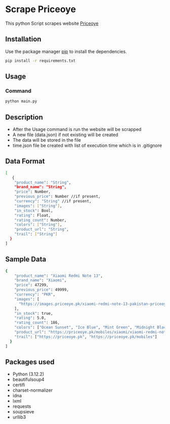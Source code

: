 # Scrape Priceoye

This python Script scrapes website [Priceoye](https://priceoye.pk/)

## Installation

Use the package manager [pip](https://pip.pypa.io/en/stable/) to install the dependencies.

```bash
pip install -r requirements.txt
```

## Usage

### Command

```bash
python main.py
```

## Description

- After the Usage command is run the website will be scrapped
- A new file (data.json) if not existing will be created
- The data will be stored in the file
- time.json file be created with list of execution time which is in .gitignore

## Data Format

```bash
[
   {
    "product_name": "String",
    "brand_name": "String",
    "price": Number,
    "previous_price": Number //if present,
    "currency": "String" //if present,
    "images": ["String"],
    "in_stock": Bool,
    "rating": Float,
    "rating_count": Number,
    "colors": ["String"],
    "product_url": "String",
    "trail": ["String"]
  }
]
```

## Sample Data

```bash
{
    "product_name": "Xiaomi Redmi Note 13",
    "brand_name": "Xiaomi",
    "price": 47299,
    "previous_price": 49999,
    "currency": "PKR",
    "images": [
      "https://images.priceoye.pk/xiaomi-redmi-note-13-pakistan-priceoye-5bmcz-500x500.webp"
    ],
    "in_stock": true,
    "rating": 5.0,
    "rating_count": 186,
    "colors": ["Ocean Sunset", "Ice Blue", "Mint Green", "Midnight Black"],
    "product_url": "https://priceoye.pk/mobiles/xiaomi/xiaomi-redmi-note-13",
    "trail": ["https://priceoye.pk", "https://priceoye.pk/mobiles"]
  }
]
```

## Packages used

- Python (3.12.2)
- beautifulsoup4
- certifi
- charset-normalizer
- idna
- lxml
- requests
- soupsieve
- urllib3
